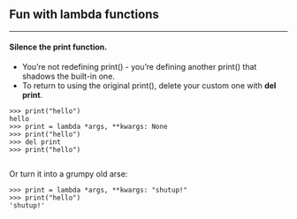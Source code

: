 ## Fun with lambda functions
---

#### Silence the print function.
 * You’re not redefining print() - you’re defining another print() that shadows the built-in one. 
 * To return to using the original print(),  delete your custom one with **del print**.
```
>>> print("hello")
hello
>>> print = lambda *args, **kwargs: None
>>> print("hello")
>>> del print
>>> print("hello")


```

Or turn it into a grumpy old arse:
```
>>> print = lambda *args, **kwargs: "shutup!"
>>> print("hello")
'shutup!'
```
